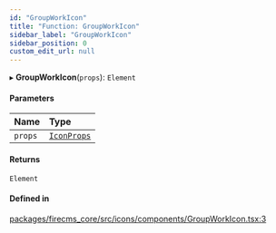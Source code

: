 ```yaml
---
id: "GroupWorkIcon"
title: "Function: GroupWorkIcon"
sidebar_label: "GroupWorkIcon"
sidebar_position: 0
custom_edit_url: null
---
```


▸ **GroupWorkIcon**(`props`): `Element`

#### Parameters

| Name | Type |
| :------ | :------ |
| `props` | [`IconProps`](../types/IconProps.md) |

#### Returns

`Element`

#### Defined in

[packages/firecms_core/src/icons/components/GroupWorkIcon.tsx:3](https://github.com/FireCMSco/firecms/blob/d45f3739/packages/firecms_core/src/icons/components/GroupWorkIcon.tsx#L3)
